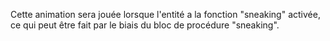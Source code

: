 Cette animation sera jouée lorsque l'entité a la fonction "sneaking" activée, ce qui peut être fait par le biais du bloc de procédure "sneaking".